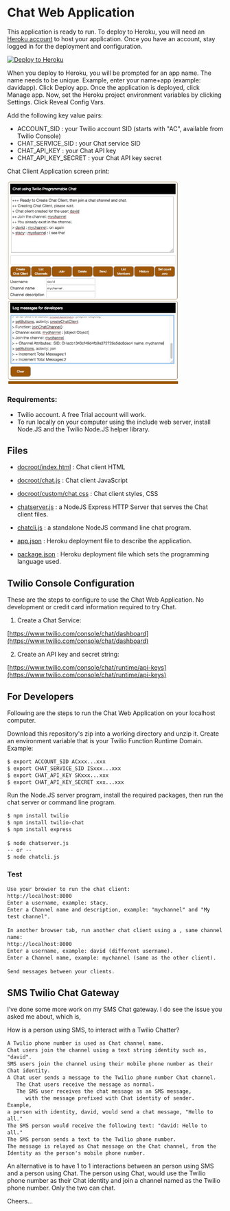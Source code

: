 # Chat Web Application

This application is ready to run.
To deploy to Heroku, you will need an [Heroku account](https://heroku.com/) to host your application.
Once you have an account, stay logged in for the deployment and configuration.

[![Deploy to Heroku](https://www.herokucdn.com/deploy/button.svg)](https://heroku.com/deploy?template=https://github.com/tigerfarm/tigchat)

When you deploy to Heroku, you will be prompted for an app name. 
The name needs to be unique. Example, enter your name+app (example: davidapp). 
Click Deploy app. Once the application is deployed, click Manage app. 
Now, set the Heroku project environment variables by clicking Settings. 
Click Reveal Config Vars.

Add the following key value pairs:
- ACCOUNT_SID : your Twilio account SID (starts with "AC", available from Twilio Console)
- CHAT_SERVICE_SID : your Chat service SID
- CHAT_API_KEY : your Chat API key
- CHAT_API_KEY_SECRET : your Chat API key secret

Chat Client Application screen print:

<img src="ChatClient.jpg" width="400"/>

### Requirements:

- Twilio account. A free Trial account will work.
- To run locally on your computer using the include web server, install Node.JS and the Twilio Node.JS helper library.

## Files

- [docroot/index.html](docroot/index.html) : Chat client HTML
- [docroot/chat.js](docroot/chat.js) : Chat client JavaScript
- [docroot/custom/chat.css](docroot/custom/chat.css) : Chat client styles, CSS

- [chatserver.js](chatserver.js) : a NodeJS Express HTTP Server that serves the Chat client files.
- [chatcli.js](chatcli.js) : a standalone NodeJS command line chat program.

- [app.json](app.json) : Heroku deployment file to describe the application.
- [package.json](package.json) : Heroku deployment file which sets the programming language used.

## Twilio Console Configuration

These are the steps to configure to use the Chat Web Application.
No development or credit card information required to try Chat.

1. Create a Chat Service:

[https://www.twilio.com/console/chat/dashboard](https://www.twilio.com/console/chat/dashboard)

2. Create an API key and secret string:

[https://www.twilio.com/console/chat/runtime/api-keys](https://www.twilio.com/console/chat/runtime/api-keys)

## For Developers

Following are the steps to run the Chat Web Application on your localhost computer.

Download this repository's zip into a working directory and unzip it.
Create an environment variable that is your Twilio Function Runtime Domain.
Example:
````
$ export ACCOUNT_SID ACxxx...xxx
$ export CHAT_SERVICE_SID ISxxx...xxx
$ export CHAT_API_KEY SKxxx...xxx
$ export CHAT_API_KEY_SECRET xxx...xxx
````
Run the Node.JS server program, install the required packages, then run the chat server or command line program.
````
$ npm install twilio
$ npm install twilio-chat
$ npm install express

$ node chatserver.js
-- or --
$ node chatcli.js
````
### Test
````
Use your browser to run the chat client:
http://localhost:8000
Enter a username, example: stacy.
Enter a Channel name and description, example: "mychannel" and "My test channel".

In another browser tab, run another chat client using a , same channel name:
http://localhost:8000
Enter a username, example: david (different username).
Enter a Channel name, example: mychannel (same as the other client).

Send messages between your clients.
````
## SMS Twilio Chat Gateway

I’ve done some more work on my SMS Chat gateway. I do see the issue you asked me about, which is,

How is a person using SMS, to interact with a Twilio Chatter?

````
A Twilio phone number is used as Chat channel name.
Chat users join the channel using a text string identity such as, "david".
SMS users join the channel using their mobile phone number as their Chat identity.
A Chat user sends a message to the Twilio phone number Chat channel.
   The Chat users receive the message as normal.
   The SMS user receives the chat message as an SMS message,
      with the message prefixed with Chat identity of sender.
Example,
a person with identity, david, would send a chat message, "Hello to all."
The SMS person would receive the following text: "david: Hello to all."
The SMS person sends a text to the Twilio phone number.
The message is relayed as Chat message on the Chat channel, from the Identity as the person's mobile phone number.
````
An alternative is to have 1 to 1 interactions between an person using SMS and a person using Chat.
The person using Chat, would use the Twilio phone number as their Chat identity and join a channel named as the Twilio phone number.
Only the two can chat.

Cheers...
